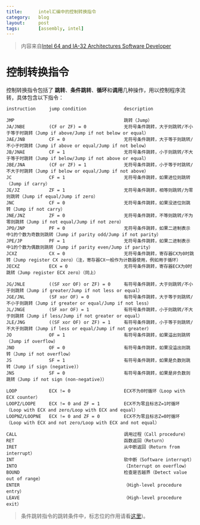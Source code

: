 ```yaml
---
title:      intel汇编中的控制转换指令
category:   blog
layout:     post
tags:       [assembly, intel]
---
```



>内容来自[Intel 64 and IA-32 Architectures Software Developer][1]

# 控制转换指令

控制转换指令包括了 **跳转**、**条件跳转**、**循环**和**调用**几种操作，用以控制程序流转，具体包含以下指令：

    instruction     jump condition              description
    
    JMP                                         跳转（Jump）
    JA/JNBE         (CF or ZF) = 0              无符号条件跳转，大于则跳转/不小于等于时跳转（Jump if above/Jump if not below or equal）
    JAE/JNB         CF = 0                      无符号条件跳转，大于等于则跳转/不小于时跳转（Jump if above or equal/Jump if not below）
    JB/JNAE         CF = 1                      无符号条件跳转，小于则跳转/不大于等于时跳转（Jump if below/Jump if not above or equal）
    JBE/JNA         (CF or ZF) = 1              无符号条件跳转，小于等于时跳转/不大于时跳转（Jump if below or equal/Jump if not above）
    JC              CF = 1                      无符号条件跳转，如果进位则跳转（Jump if carry）
    JE/JZ           ZF = 1                      无符号条件跳转，相等则跳转/为零则跳转（Jump if equal/Jump if zero）
    JNC             CF = 0                      无符号条件跳转，如果没进位则跳转（Jump if not carry）
    JNE/JNZ         ZF = 0                      无符号条件跳转，不等则跳转/不为零则跳转（Jump if not equal/Jump if not zero）
    JPO/JNP         PF = 0                      无符号条件跳转，如果二进制表示中1的个数为奇数则跳转（Jump if parity odd/Jump if not parity）
    JPE/JP          PF = 1                      无符号条件跳转，如果二进制表示中1的个数为偶数则跳转（Jump if parity even/Jump if parity）
    JCXZ            CX = 0                      无符号条件跳转，寄存器CX为0时跳转（Jump register CX zero）（注，寄存器CX一般作为计数器使用，例如用于循环）
	JECXZ           ECX = 0                     无符号条件跳转，寄存器ECX为0时跳转（Jump register ECX zero）（同上）
    
	JG/JNLE         ((SF xor OF) or ZF) = 0     有符号条件跳转，大于则跳转/不小于则跳转（Jump if greater/Jump if not less or equal）
	JGE/JNL         (SF xor OF) = 0             有符号条件跳转，大于等于则跳转/不小于则跳转（Jump if greater or equal/Jump if not less）
    JL/JNGE         (SF xor OF) = 1             有符号条件跳转，小于则跳转/不大于则跳转（Jump if less/Jump if not greater or equal）
    JLE/JNG         ((SF xor OF) or ZF) = 1     有符号条件跳转，小于等于则跳转/不大于则跳转（Jump if less or equal/Jump if not greater）
    JO              OF = 1                      有符号条件跳转，如果溢出则跳转（Jump if overflow）
    JNO             OF = 0                      有符号条件跳转，如果没溢出则跳转（Jump if not overflow）
    JS              SF = 1                      有符号条件跳转，如果是负数则跳转（Jump if sign (negative)）
    JNS             SF = 0                      有符号条件跳转，如果是非负数则跳转（Jump if not sign (non-negative)）
    
    LOOP            ECX != 0                    ECX不为0时循环（Loop with ECX counter）
    LOOPZ/LOOPE     ECX != 0 and ZF = 1         ECX不为零且标志Z=1时循环（Loop with ECX and zero/Loop with ECX and equal）
    LOOPNZ/LOOPNE   ECX != 0 and ZF = 0         ECX不为零且标志Z=0时循环（Loop with ECX and not zero/Loop with ECX and not equal）
    
    CALL                                        调用过程（Call procedure）
    RET                                         函数返回（Return）
    IRET                                        从中断返回（Return from interrupt）
    INT                                         软中断（Software interrupt）
    INTO                                        （Interrupt on overflow）
    BOUND                                       检查是否越界（Detect value out of range）
    ENTER                                       （High-level procedure entry）
    LEAVE                                       （High-level procedure exit）

>条件跳转指令的跳转条件中，标志位的作用请看[这里][2])。





[1]:    http://www.intel.cn/content/dam/www/public/us/en/documents/manuals/64-ia-32-architectures-software-developer-manual-325462.pdf
[2]:    /blog/2013/11/10/the_intel_microprocessors_note_1 
